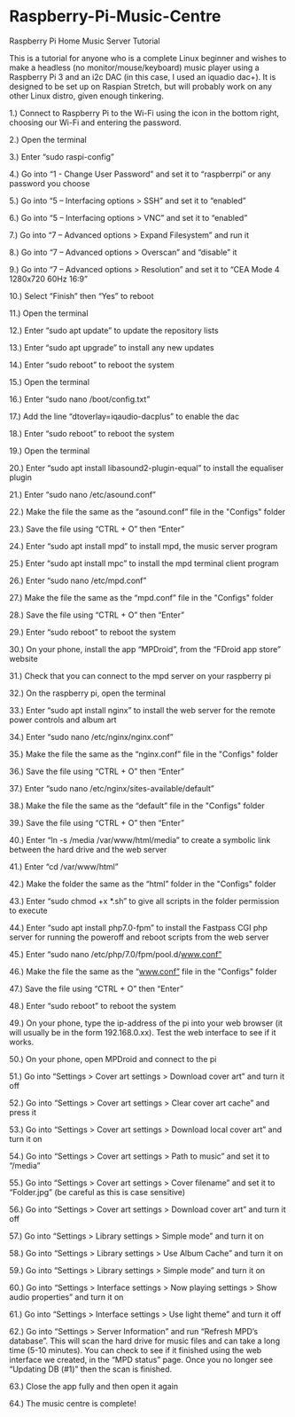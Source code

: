 # Raspberry-Pi-Music-Centre
Raspberry Pi Home Music Server Tutorial

This is a tutorial for anyone who is a complete Linux beginner and wishes to make a headless (no monitor/mouse/keyboard) music player using a Raspberry Pi 3 and an i2c DAC (in this case, I used an iquadio dac+).
It is designed to be set up on Raspian Stretch, but will probably work on any other Linux distro, given enough tinkering.

1.)	Connect to Raspberry Pi to the Wi-Fi using the icon in the bottom right, choosing our Wi-Fi and entering the password.

2.)	Open the terminal 

3.)	Enter “sudo raspi-config”

4.)	Go into “1 - Change User Password” and set it to “raspberrpi” or any password you choose

5.)	Go into “5 – Interfacing options > SSH” and set it to “enabled”

6.)	Go into “5 – Interfacing options > VNC” and set it to “enabled”

7.)	Go into “7 – Advanced options > Expand Filesystem” and run it

8.)	Go into “7 – Advanced options > Overscan” and “disable” it

9.)	Go into “7 – Advanced options > Resolution” and set it to “CEA Mode 4 1280x720 60Hz 16:9”

10.)	Select “Finish” then “Yes” to reboot



11.)	Open the terminal

12.)	Enter “sudo apt update” to update the repository lists

13.)	Enter “sudo apt upgrade” to install any new updates

14.)	Enter “sudo reboot” to reboot the system



15.)	Open the terminal

16.)	Enter “sudo nano /boot/config.txt”

17.)	Add the line “dtoverlay=iqaudio-dacplus” to enable the dac

18.)	Enter “sudo reboot” to reboot the system



19.)	Open the terminal

20.)	Enter “sudo apt install libasound2-plugin-equal” to install the equaliser plugin

21.)	Enter “sudo nano /etc/asound.conf”

22.)	Make the file the same as the “asound.conf” file in the "Configs" folder

23.)	Save the file using “CTRL + O” then “Enter”



24.)	Enter “sudo apt install mpd” to install mpd, the music server program

25.)	Enter “sudo apt install mpc” to install the mpd terminal client program

26.)	Enter “sudo nano /etc/mpd.conf”

27.)	Make the file the same as the “mpd.conf” file in the "Configs" folder

28.)	Save the file using “CTRL + O” then “Enter”

29.)	Enter “sudo reboot” to reboot the system



30.)	On your phone, install the app “MPDroid”, from the “FDroid app store” website

31.)	Check that you can connect to the mpd server on your raspberry pi



32.)	On the raspberry pi, open the terminal

33.)	Enter “sudo apt install nginx” to install the web server for the remote power controls and album art

34.)	Enter “sudo nano /etc/nginx/nginx.conf” 

35.)	Make the file the same as the “nginx.conf” file in the "Configs" folder

36.)	Save the file using “CTRL + O” then “Enter”

37.)	Enter “sudo nano /etc/nginx/sites-available/default” 

38.)	Make the file the same as the “default” file in the "Configs" folder

39.)	Save the file using “CTRL + O” then “Enter”

40.)	Enter “ln -s /media /var/www/html/media” to create a symbolic link between the hard drive and the web server

41.)	Enter “cd /var/www/html”

42.)	Make the folder the same as the “html” folder in the "Configs" folder

43.)	Enter “sudo chmod +x *.sh” to give all scripts in the folder permission to execute



44.)	Enter “sudo apt install php7.0-fpm” to install the Fastpass CGI php server for running the poweroff and reboot scripts from the web server

45.)	Enter “sudo nano /etc/php/7.0/fpm/pool.d/www.conf”

46.)	Make the file the same as the “www.conf” file in the "Configs" folder

47.)	Save the file using “CTRL + O” then “Enter”

48.)	Enter “sudo reboot” to reboot the system



49.)	On your phone, type the ip-address of the pi into your web browser (it will usually be in the form 192.168.0.xx). Test the web interface to see if it works. 



50.)	On your phone, open MPDroid and connect to the pi

51.)	Go into “Settings > Cover art settings > Download cover art” and turn it off

52.)	Go into “Settings > Cover art settings > Clear cover art cache” and press it

53.)	Go into “Settings > Cover art settings > Download local cover art” and turn it on

54.)	Go into “Settings > Cover art settings > Path to music” and set it to “/media”

55.)	Go into “Settings > Cover art settings > Cover filename” and set it to “Folder.jpg” (be careful as this is case sensitive)

56.)	Go into “Settings > Cover art settings > Download cover art” and turn it off

57.)	Go into “Settings > Library settings > Simple mode” and turn it on

58.)	Go into “Settings > Library settings > Use Album Cache” and turn it on

59.)	Go into “Settings > Library settings > Simple mode” and turn it on

60.)	Go into “Settings > Interface settings > Now playing settings > Show audio properties” and turn it on

61.)	Go into “Settings > Interface settings > Use light theme” and turn it off

62.)	Go into “Settings > Server Information” and run “Refresh MPD’s database”. This will scan the hard drive for music files and can take a long time (5-10 minutes). You can check to see if it finished using the web interface we created, in the “MPD status” page. Once you no longer see “Updating DB (#1)” then the scan is finished.

63.)	Close the app fully and then open it again

64.)	The music centre is complete!
